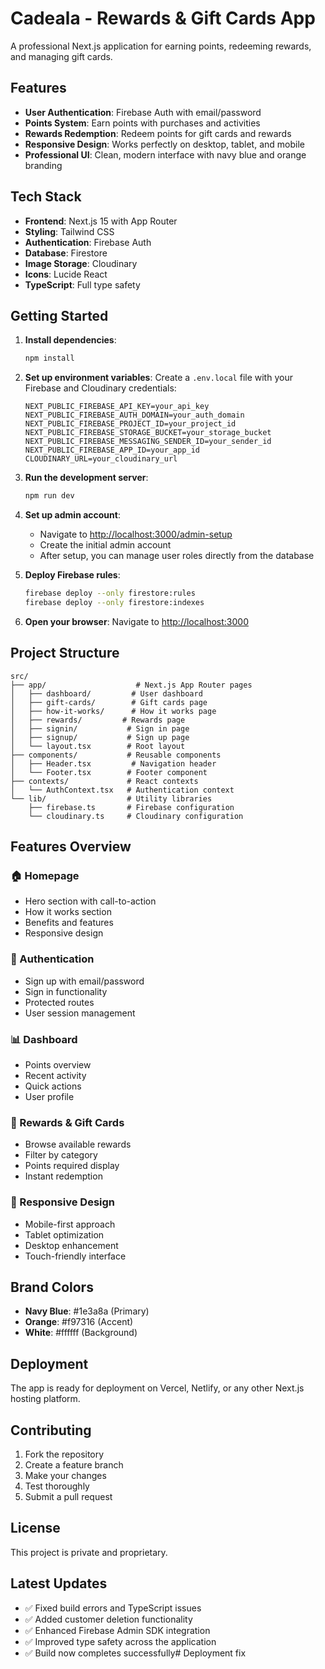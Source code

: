 # Cadeala - Rewards & Gift Cards App

A professional Next.js application for earning points, redeeming rewards, and managing gift cards.

## Features

- **User Authentication**: Firebase Auth with email/password
- **Points System**: Earn points with purchases and activities
- **Rewards Redemption**: Redeem points for gift cards and rewards
- **Responsive Design**: Works perfectly on desktop, tablet, and mobile
- **Professional UI**: Clean, modern interface with navy blue and orange branding

## Tech Stack

- **Frontend**: Next.js 15 with App Router
- **Styling**: Tailwind CSS
- **Authentication**: Firebase Auth
- **Database**: Firestore
- **Image Storage**: Cloudinary
- **Icons**: Lucide React
- **TypeScript**: Full type safety

## Getting Started

1. **Install dependencies**:
   ```bash
   npm install
   ```

2. **Set up environment variables**:
   Create a `.env.local` file with your Firebase and Cloudinary credentials:
   ```
   NEXT_PUBLIC_FIREBASE_API_KEY=your_api_key
   NEXT_PUBLIC_FIREBASE_AUTH_DOMAIN=your_auth_domain
   NEXT_PUBLIC_FIREBASE_PROJECT_ID=your_project_id
   NEXT_PUBLIC_FIREBASE_STORAGE_BUCKET=your_storage_bucket
   NEXT_PUBLIC_FIREBASE_MESSAGING_SENDER_ID=your_sender_id
   NEXT_PUBLIC_FIREBASE_APP_ID=your_app_id
   CLOUDINARY_URL=your_cloudinary_url
   ```

3. **Run the development server**:
   ```bash
   npm run dev
   ```

4. **Set up admin account**:
   - Navigate to [http://localhost:3000/admin-setup](http://localhost:3000/admin-setup)
   - Create the initial admin account
   - After setup, you can manage user roles directly from the database

5. **Deploy Firebase rules**:
   ```bash
   firebase deploy --only firestore:rules
   firebase deploy --only firestore:indexes
   ```

6. **Open your browser**:
   Navigate to [http://localhost:3000](http://localhost:3000)

## Project Structure

```
src/
├── app/                    # Next.js App Router pages
│   ├── dashboard/         # User dashboard
│   ├── gift-cards/        # Gift cards page
│   ├── how-it-works/      # How it works page
│   ├── rewards/         # Rewards page
│   ├── signin/           # Sign in page
│   ├── signup/           # Sign up page
│   └── layout.tsx        # Root layout
├── components/           # Reusable components
│   ├── Header.tsx         # Navigation header
│   └── Footer.tsx        # Footer component
├── contexts/             # React contexts
│   └── AuthContext.tsx   # Authentication context
└── lib/                  # Utility libraries
    ├── firebase.ts       # Firebase configuration
    └── cloudinary.ts     # Cloudinary configuration
```

## Features Overview

### 🏠 Homepage
- Hero section with call-to-action
- How it works section
- Benefits and features
- Responsive design

### 🔐 Authentication
- Sign up with email/password
- Sign in functionality
- Protected routes
- User session management

### 📊 Dashboard
- Points overview
- Recent activity
- Quick actions
- User profile

### 🎁 Rewards & Gift Cards
- Browse available rewards
- Filter by category
- Points required display
- Instant redemption

### 📱 Responsive Design
- Mobile-first approach
- Tablet optimization
- Desktop enhancement
- Touch-friendly interface

## Brand Colors

- **Navy Blue**: #1e3a8a (Primary)
- **Orange**: #f97316 (Accent)
- **White**: #ffffff (Background)

## Deployment

The app is ready for deployment on Vercel, Netlify, or any other Next.js hosting platform.

## Contributing

1. Fork the repository
2. Create a feature branch
3. Make your changes
4. Test thoroughly
5. Submit a pull request

## License

This project is private and proprietary.

## Latest Updates

- ✅ Fixed build errors and TypeScript issues
- ✅ Added customer deletion functionality
- ✅ Enhanced Firebase Admin SDK integration
- ✅ Improved type safety across the application
- ✅ Build now completes successfully#   D e p l o y m e n t   f i x  
 